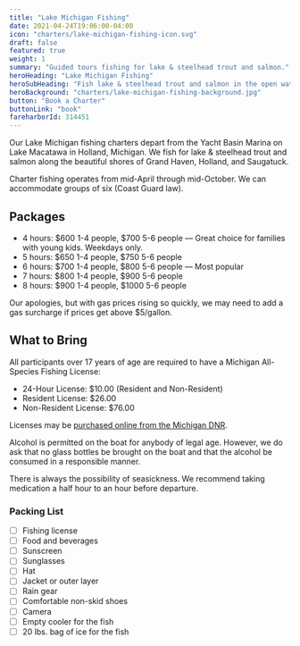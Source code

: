 ```yaml
---
title: "Lake Michigan Fishing"
date: 2021-04-24T19:06:00-04:00
icon: "charters/lake-michigan-fishing-icon.svg"
draft: false
featured: true
weight: 1
summary: "Guided tours fishing for lake & steelhead trout and salmon."
heroHeading: "Lake Michigan Fishing"
heroSubHeading: "Fish lake & steelhead trout and salmon in the open waters of Lake Michigan"
heroBackground: "charters/lake-michigan-fishing-background.jpg"
button: "Book a Charter"
buttonLink: "book"
fareharborId: 314451
---
```


Our Lake Michigan fishing charters depart from the Yacht Basin Marina on Lake Macatawa in Holland, Michigan. We fish for lake & steelhead trout and salmon along the beautiful shores of Grand Haven, Holland, and Saugatuck.

Charter fishing operates from mid-April through mid-October. We can accommodate groups of six (Coast Guard law).

## Packages

- 4 hours: $600 1-4 people, $700 5-6 people — Great choice for families with young kids. Weekdays only.
- 5 hours: $650 1-4 people, $750 5-6 people
- 6 hours: $700 1-4 people, $800 5-6 people — Most popular
- 7 hours: $800 1-4 people, $900 5-6 people
- 8 hours: $900 1-4 people, $1000 5-6 people

Our apologies, but with gas prices rising so quickly, we may need to add a gas surcharge if prices get above $5/gallon.

## What to Bring

All participants over 17 years of age are required to have a Michigan All-Species Fishing License:

- 24-Hour License: $10.00 (Resident and Non-Resident)
- Resident License: $26.00
- Non-Resident License: $76.00

Licenses may be [purchased online from the Michigan DNR](https://www.michigan.gov/dnr/0,4570,7-350-79119_79146_82448---,00.html "Michigan DNR Fishing Licenses").

Alcohol is permitted on the boat for anybody of legal age. However, we do ask that no glass bottles be brought on the boat and that the alcohol be consumed in a responsible manner.

There is always the possibility of seasickness. We recommend taking medication a half hour to an hour before departure.

### Packing List

- [ ] Fishing license
- [ ] Food and beverages
- [ ] Sunscreen
- [ ] Sunglasses
- [ ] Hat
- [ ] Jacket or outer layer
- [ ] Rain gear
- [ ] Comfortable non-skid shoes
- [ ] Camera
- [ ] Empty cooler for the fish
- [ ] 20 lbs. bag of ice for the fish
